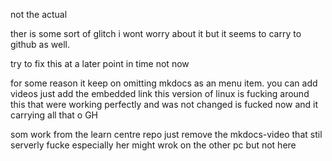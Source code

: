 not the actual

ther is some sort of glitch i wont worry about it but it seems to carry to github as well. 

try to fix this at a later point in time not now

for some reason it keep on omitting mkdocs as an menu item.
 you can add videos just add the embedded link this version of linux is fucking around this that were working perfectly and was not changed is fucked now and it carrying all that o GH

 som work from the learn centre repo just remove the mkdocs-video that stil serverly fucke especially her might wrok on the other pc but not here